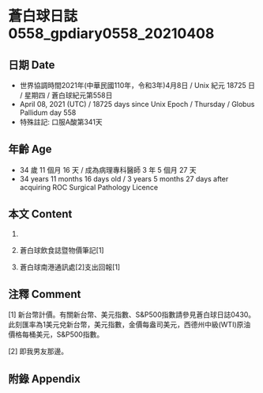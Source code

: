 [_metadata_:encoding]: - "utf-8"
[_metadata_:language]: - "zh-Hant-TW"
[_metadata_:fileformat]: - "markdown"
[_metadata_:MIME_type]: - "text/plain"
[_metadata_:markdown_version]: - "commonmark version 0.29"
[_metadata_:markdown_spec]: - "https://spec.commonmark.org/0.29/"

# 蒼白球日誌0558_gpdiary0558_20210408 #

## 日期 Date ##

* 世界協調時間2021年(中華民國110年，令和3年)4月8日 / Unix 紀元 18725 日 / 星期四 / 蒼白球紀元第558日
* April 08, 2021 (UTC) / 18725 days since Unix Epoch / Thursday / Globus Pallidum day 558
* 特殊註記: 口服A酸第341天

## 年齡 Age ##

* 34 歲 11 個月 16 天 / 成為病理專科醫師 3 年 5 個月 27 天
* 34 years 11 months 16 days old / 3 years 5 months 27 days after acquiring ROC Surgical Pathology Licence

## 本文 Content ##

1. 

    
2. 蒼白球飲食誌暨物價筆記[1]

    
3. 蒼白球南港通訊處[2]支出回報[1]

    

## 注釋 Comment ##

[1] 新台幣計價。有關新台幣、美元指數、S&P500指數請參見蒼白球日誌0430。此刻匯率為1美元兌新台幣，美元指數，金價每盎司美元，西德州中級(WTI)原油價格每桶美元，S&P500指數。


[2] 即我男友那邊。



## 附錄 Appendix ##

